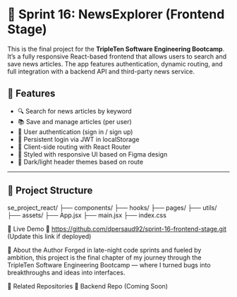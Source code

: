 # 📰 Sprint 16: NewsExplorer (Frontend Stage)

This is the final project for the **TripleTen Software Engineering Bootcamp**. It’s a fully responsive React-based frontend that allows users to search and save news articles. The app features authentication, dynamic routing, and full integration with a backend API and third-party news service.

## 🚀 Features

- 🔍 Search for news articles by keyword
- 📚 Save and manage articles (per user)
- 🔐 User authentication (sign in / sign up)
- 💾 Persistent login via JWT in localStorage
- 🧭 Client-side routing with React Router
- 🎨 Styled with responsive UI based on Figma design
- 🌙 Dark/light header themes based on route

---

## 📁 Project Structure

se_project_react/
├── components/
├── hooks/
├── pages/
├── utils/
├── assets/
├── App.jsx
├── main.jsx
├── index.css

🔗 Live Demo
📍 https://github.com/dpersaud92/sprint-16-frontend-stage.git (Update this link if deployed)

🧠 About the Author
Forged in late-night code sprints and fueled by ambition, this project is the final chapter of my journey through the TripleTen Software Engineering Bootcamp — where I turned bugs into breakthroughs and ideas into interfaces.

📎 Related Repositories
🔗 Backend Repo (Coming Soon)
